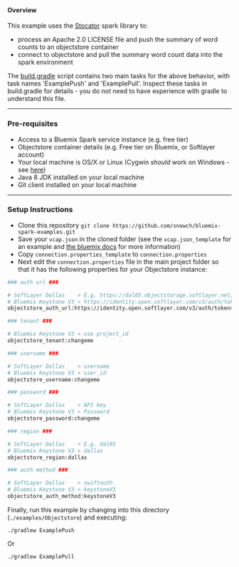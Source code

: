 #### Overview

This example uses the [Stocator](https://github.com/SparkTC/stocator) spark library to:

- process an Apache 2.0 LICENSE file and push the summary of word counts to an objectstore container
- connect to objectstore and pull the summary word count data into the spark environment

The [build.gradle](./build.gradle) script contains two main tasks for the above behavior, with task names 'ExamplePush' and 'ExamplePull'.  Inspect these tasks in build.gradle for details - you do *not* need to have experience with gradle to understand this file.

*********************************************************************

### Pre-requisites

- Access to a Bluemix Spark service instance (e.g. free tier)
- Objectstore container details (e.g. Free tier on Bluemix, or Softlayer account)
- Your local machine is OS/X or Linux (Cygwin *should* work on Windows - see [here](http://stackoverflow.com/questions/37315709/bluemix-spark-as-a-service-how-to-run-spark-submit-sh-with-cygwin))
- Java 8 JDK installed on your local machine
- Git client installed on your local machine

*********************************************************************

### Setup Instructions

- Clone this repository `git clone https://github.com/snowch/bluemix-spark-examples.git`
- Save your `vcap.json` in the cloned folder (see the `vcap.json_template` for an example and [the bluemix docs](https://console.ng.bluemix.net/docs/services/AnalyticsforApacheSpark/index-gentopic3.html#genTopProcId4) for more information)
- Copy `connection.properties_template` to `connection.properties`
- Next edit the `connection.properties` file in the main project folder so that it has the following properties for your Objectstore instance:

```bash
### auth url ###

# SoftLayer Dallas    > E.g. https://dal05.objectstorage.softlayer.net/auth/v1.0/
# Bluemix Keystone V3 > https://identity.open.softlayer.com/v3/auth/tokens
objectstore_auth_url:https://identity.open.softlayer.com/v3/auth/tokens

### tenant ###

# Bluemix Keystone V3 > use project_id
objectstore_tenant:changeme

### username ###

# SoftLayer Dallas    > username
# Bluemix Keystone V3 > user_id
objectstore_username:changeme

### password ###

# SoftLayer Dallas    > API key
# Bluemix Keystone V3 > Password
objectstore_password:changeme

### region ###

# SoftLayer Dallas    > E.g. dal05
# Bluemix Keystone V3 > dallas
objectstore_region:dallas

### auth method ###

# SoftLayer Dallas    > swiftauth
# Bluemix Keystone V3 > keystoneV3
objectstore_auth_method:keystoneV3

```

Finally, run this example by changing into this directory (`./examples/Objectstore`) and executing:

```
./gradlew ExamplePush
```
Or
```
./gradlew ExamplePull
```
